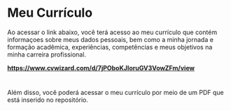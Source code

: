 # Meu Currículo

Ao acessar o link abaixo, você terá acesso ao meu currículo que contém informaçoes sobre meus dados pessoais, bem como a minha jornada e formação acadêmica, experiências, competências e meus objetivos na minha carreira profissional.

**https://www.cvwizard.com/d/7jPOboKJIoruGV3VowZFm/view**


# 

Além disso, você poderá acessar o meu currículo por meio de um PDF que está inserido no repositório.


